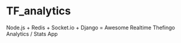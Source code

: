 TF_analytics
==================

Node.js + Redis + Socket.io + Django = Awesome Realtime Thefingo Analytics / Stats App
